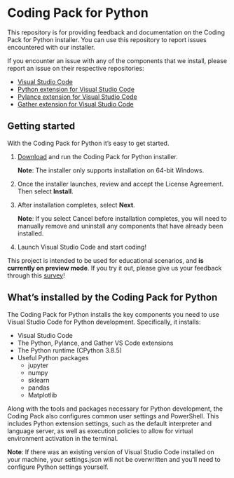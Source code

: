 # Coding Pack for Python

This repository is for providing feedback and documentation on the Coding Pack for Python installer. You can use this repository to report issues encountered with our installer.

If you encounter an issue with any of the components that we install, please report an issue on their respective repositories:

- [Visual Studio Code](https://github.com/microsoft/vscode)
- [Python extension for Visual Studio Code](https://github.com/microsoft/vscode-python)
- [Pylance extension for Visual Studio Code](https://github.com/microsoft/vscode-pylance)
- [Gather extension for Visual Studio Code](https://github.com/microsoft/vscode-gather)

## Getting started

With the Coding Pack for Python it’s easy to get started. 

1.	[Download](https://aka.ms/coding-pack-for-python-win) and run the Coding Pack for Python installer.

    <b>Note</b>: The installer only supports installation on 64-bit Windows.


1. Once the installer launches, review and accept the License Agreement. Then select <b>Install</b>.

1.	After installation completes, select <b>Next</b>.

    <b>Note</b>: If you select Cancel before installation completes, you will need to manually remove and uninstall any components that have already been installed.

1. Launch Visual Studio Code and start coding!

This project is intended to be used for educational scenarios, and 
<b> is currently on preview mode</b>. If you try it out, please give us your feedback through this [survey](https://aka.ms/coding-pack-for-python-survey)!

## What’s installed by the Coding Pack for Python

The Coding Pack for Python installs the key components you need to use Visual Studio Code for Python development. Specifically, it installs:

- Visual Studio Code
- 	The Python, Pylance, and Gather VS Code extensions
- 	The Python runtime (CPython 3.8.5)
- 	Useful Python packages
    - 	jupyter
    - 	numpy
    - 	sklearn
    - 	pandas
    - 	Matplotlib

Along with the tools and packages necessary for Python development, the Coding Pack also configures common user settings and PowerShell. This includes Python extension settings, such as the default interpreter and language server, as well as execution policies to allow for virtual environment activation in the terminal.

<b>Note</b>: If there was an existing version of Visual Studio Code installed on your machine, your settings.json will not be overwritten and you’ll need to configure Python settings yourself.
